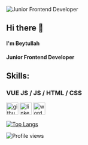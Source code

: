 ![Junior Frontend Developer](https://beytullahozturk.com.tr/wp-content/uploads/2020/10/ust-kisim-2.jpg)
<br>
## Hi there 👋
#### I'm Beytullah
#### Junior Frontend Developer

## Skills: 
### VUE JS / JS / HTML / CSS

[<img src='https://cdn.jsdelivr.net/npm/simple-icons@3.0.1/icons/github.svg' alt='github' height='32'>](https://github.com/ozturkbeytullah)  [<img src='https://www.flaticon.com/svg/vstatic/svg/174/174857.svg?token=exp=1613031085~hmac=4529968a8d62e98fd54ea84e4a9950e9' alt='linkedin' height='32'>](https://www.linkedin.com/in/beytullahozturk/)  [<img src='https://icons8.github.io/flat-color-icons/svg/globe.svg' alt='wordpress' height='32'>](https://beytullahozturk.com.tr/)  

[![Top Langs](https://github-readme-stats.vercel.app/api/top-langs/?username=ozturkbeytullah)](https://github.com/anuraghazra/github-readme-stats)

![Profile views](https://gpvc.arturio.dev/ozturkbeytullah)  
